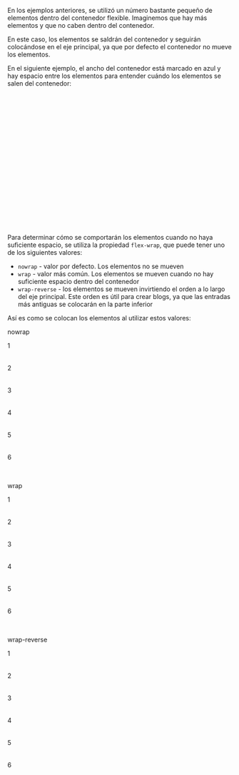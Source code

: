 En los ejemplos anteriores, se utilizó un número bastante pequeño de elementos dentro del contenedor flexible. Imaginemos que hay más elementos y que no caben dentro del contenedor.

En este caso, los elementos se saldrán del contenedor y seguirán colocándose en el eje principal, ya que por defecto el contenedor no mueve los elementos.

En el siguiente ejemplo, el ancho del contenedor está marcado en azul y hay espacio entre los elementos para entender cuándo los elementos se salen del contenedor:

<div class="hexlet-basics-example my-3">
  <div class="d-flex bg-primary gap-2 w-50">
    <div class="bg-info flex-shrink-0" style="width: 50px; height: 50px;"></div>
    <div class="bg-info flex-shrink-0" style="width: 50px; height: 50px;"></div>
    <div class="bg-info flex-shrink-0" style="width: 50px; height: 50px;"></div>
    <div class="bg-info flex-shrink-0" style="width: 50px; height: 50px;"></div>
    <div class="bg-info flex-shrink-0" style="width: 50px; height: 50px;"></div>
    <div class="bg-info flex-shrink-0" style="width: 50px; height: 50px;"></div>
  </div>
</div>

Para determinar cómo se comportarán los elementos cuando no haya suficiente espacio, se utiliza la propiedad `flex-wrap`, que puede tener uno de los siguientes valores:

* `nowrap` - valor por defecto. Los elementos no se mueven
* `wrap` - valor más común. Los elementos se mueven cuando no hay suficiente espacio dentro del contenedor
* `wrap-reverse` - los elementos se mueven invirtiendo el orden a lo largo del eje principal. Este orden es útil para crear blogs, ya que las entradas más antiguas se colocarán en la parte inferior

Así es como se colocan los elementos al utilizar estos valores:

<div class="hexlet-basics-example my-3">
  <p class="h3">nowrap</p>
  <div class="d-flex bg-primary gap-2 w-50 mb-3">
    <div class="bg-info flex-shrink-0" style="width: 50px; height: 50px;">1</div>
    <div class="bg-info flex-shrink-0" style="width: 50px; height: 50px;">2</div>
    <div class="bg-info flex-shrink-0" style="width: 50px; height: 50px;">3</div>
    <div class="bg-info flex-shrink-0" style="width: 50px; height: 50px;">4</div>
    <div class="bg-info flex-shrink-0" style="width: 50px; height: 50px;">5</div>
    <div class="bg-info flex-shrink-0" style="width: 50px; height: 50px;">6</div>
  </div>

  <p class="h3">wrap</p>
  <div class="d-flex flex-wrap bg-primary gap-2 w-50 mb-3">
    <div class="bg-info flex-shrink-0" style="width: 50px; height: 50px;">1</div>
    <div class="bg-info flex-shrink-0" style="width: 50px; height: 50px;">2</div>
    <div class="bg-info flex-shrink-0" style="width: 50px; height: 50px;">3</div>
    <div class="bg-info flex-shrink-0" style="width: 50px; height: 50px;">4</div>
    <div class="bg-info flex-shrink-0" style="width: 50px; height: 50px;">5</div>
    <div class="bg-info flex-shrink-0" style="width: 50px; height: 50px;">6</div>
  </div>

  <p class="h3">wrap-reverse</p>
  <div class="d-flex flex-wrap-reverse bg-primary gap-2 w-50 mb-3">
    <div class="bg-info flex-shrink-0" style="width: 50px; height: 50px;">1</div>
    <div class="bg-info flex-shrink-0" style="width: 50px; height: 50px;">2</div>
    <div class="bg-info flex-shrink-0" style="width: 50px; height: 50px;">3</div>
    <div class="bg-info flex-shrink-0" style="width: 50px; height: 50px;">4</div>
    <div class="bg-info flex-shrink-0" style="width: 50px; height: 50px;">5</div>
    <div class="bg-info flex-shrink-0" style="width: 50px; height: 50px;">6</div>
  </div>
</div>
